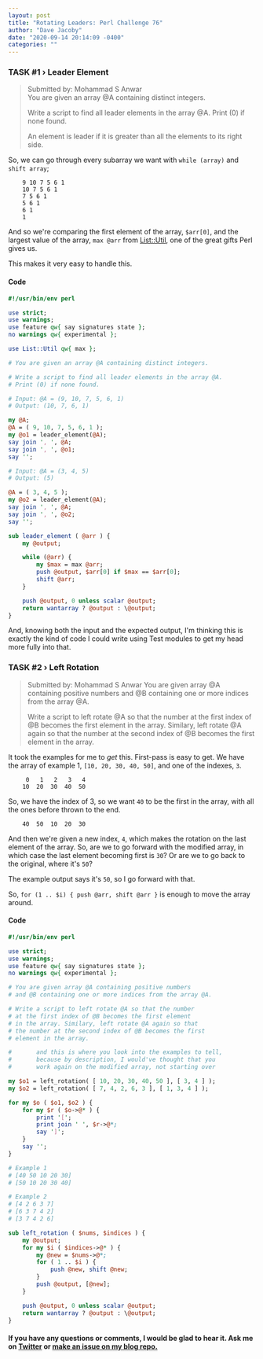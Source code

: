 ```yaml
---
layout: post
title: "Rotating Leaders: Perl Challenge 76"
author: "Dave Jacoby"
date: "2020-09-14 20:14:09 -0400"
categories: ""
---
```


### TASK #1 › Leader Element

> Submitted by: Mohammad S Anwar  
> You are given an array @A containing distinct integers.
>
> Write a script to find all leader elements in the array @A. Print (0) if none found.
>
> An element is leader if it is greater than all the elements to its right side.

So, we can go through every subarray we want with `while (array)` and `shift array`;

```
    9 10 7 5 6 1
    10 7 5 6 1
    7 5 6 1
    5 6 1
    6 1
    1
```

And so we're comparing the first element of the array, `$arr[0]`, and the largest value of the array, `max @arr` from [List::Util](https://metacpan.org/pod/List::Util), one of the great gifts Perl gives us.

This makes it very easy to handle this.

#### Code

```perl
#!/usr/bin/env perl

use strict;
use warnings;
use feature qw{ say signatures state };
no warnings qw{ experimental };

use List::Util qw{ max };

# You are given an array @A containing distinct integers.

# Write a script to find all leader elements in the array @A.
# Print (0) if none found.

# Input: @A = (9, 10, 7, 5, 6, 1)
# Output: (10, 7, 6, 1)

my @A;
@A = ( 9, 10, 7, 5, 6, 1 );
my @o1 = leader_element(@A);
say join ', ', @A;
say join ', ', @o1;
say '';

# Input: @A = (3, 4, 5)
# Output: (5)

@A = ( 3, 4, 5 );
my @o2 = leader_element(@A);
say join ', ', @A;
say join ', ', @o2;
say '';

sub leader_element ( @arr ) {
    my @output;

    while (@arr) {
        my $max = max @arr;
        push @output, $arr[0] if $max == $arr[0];
        shift @arr;
    }

    push @output, 0 unless scalar @output;
    return wantarray ? @output : \@output;
}
```

And, knowing both the input and the expected output, I'm thinking this is exactly the kind of code I could write using Test modules to get my head more fully into that.

### TASK #2 › Left Rotation

> Submitted by: Mohammad S Anwar
> You are given array @A containing positive numbers and @B containing one or more indices from the array @A.
>
> Write a script to left rotate @A so that the number at the first index of @B becomes the first element in the array. Similary, left rotate @A again so that the number at the second index of @B becomes the first element in the array.

It took the examples for me to _get_ this. First-pass is easy to get. We have the array of example 1, `[10, 20, 30, 40, 50]`, and one of the indexes, `3`.

```
     0   1   2   3   4
    10  20  30  40  50
```

So, we have the index of 3, so we want `40` to be the first in the array, with all the ones before thrown to the end.

```
    40  50  10  20  30
```

And then we're given a new index, `4`, which makes the rotation on the last element of the array. So, are we to go forward with the modified array, in which case the last element becoming first is `30`? Or are we to go back to the original, where it's `50`?

The example output says it's `50`, so I go forward with that. 

So, `for (1 .. $i) { push @arr, shift @arr }` is enough to move the array around.

#### Code

```perl
#!/usr/bin/env perl

use strict;
use warnings;
use feature qw{ say signatures state };
no warnings qw{ experimental };

# You are given array @A containing positive numbers
# and @B containing one or more indices from the array @A.

# Write a script to left rotate @A so that the number
# at the first index of @B becomes the first element
# in the array. Similary, left rotate @A again so that
# the number at the second index of @B becomes the first
# element in the array.

#       and this is where you look into the examples to tell,
#       because by description, I would've thought that you
#       work again on the modified array, not starting over

my $o1 = left_rotation( [ 10, 20, 30, 40, 50 ], [ 3, 4 ] );
my $o2 = left_rotation( [ 7, 4, 2, 6, 3 ], [ 1, 3, 4 ] );

for my $o ( $o1, $o2 ) {
    for my $r ( $o->@* ) {
        print '[';
        print join ' ', $r->@*;
        say ']';
    }
    say '';
}

# Example 1
# [40 50 10 20 30]
# [50 10 20 30 40]

# Example 2
# [4 2 6 3 7]
# [6 3 7 4 2]
# [3 7 4 2 6]

sub left_rotation ( $nums, $indices ) {
    my @output;
    for my $i ( $indices->@* ) {
        my @new = $nums->@*;
        for ( 1 .. $i ) {
            push @new, shift @new;
        }
        push @output, [@new];
    }

    push @output, 0 unless scalar @output;
    return wantarray ? @output : \@output;
}
```

#### If you have any questions or comments, I would be glad to hear it. Ask me on [Twitter](https://twitter.com/jacobydave) or [make an issue on my blog repo.](https://github.com/jacoby/jacoby.github.io)
